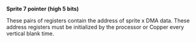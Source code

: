 **Sprite 7 pointer (high 5 bits)**

These pairs of registers contain the address of sprite x DMA data. These address registers must be initialized by the processor or Copper every vertical blank time.

